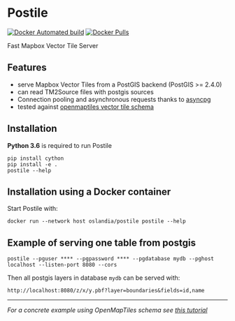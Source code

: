 # Postile 

[![Docker Automated build](https://img.shields.io/docker/automated/oslandia/postile.svg)]()
[![Docker Pulls](https://img.shields.io/docker/pulls/oslandia/postile.svg)]()

Fast Mapbox Vector Tile Server

## Features

- serve Mapbox Vector Tiles from a PostGIS backend (PostGIS >= 2.4.0)
- can read TM2Source files with postgis sources
- Connection pooling and asynchronous requests thanks to [asyncpg](https://github.com/MagicStack/asyncpg)
- tested against [openmaptiles vector tile schema](https://github.com/openmaptiles/openmaptiles)

## Installation 

**Python 3.6** is required to run Postile

    pip install cython
    pip install -e .
    postile --help

## Installation using a Docker container

Start Postile with:

    docker run --network host oslandia/postile postile --help

## Example of serving one table from postgis

    postile --pguser **** --pgpassword **** --pgdatabase mydb --pghost localhost --listen-port 8080 --cors

Then all postgis layers in database `mydb` can be served with: 

    http://localhost:8080/z/x/y.pbf?layer=boundaries&fields=id,name


---
*For a concrete example using OpenMapTiles schema see [this tutorial](https://github.com/ldgeo/postile-openmaptiles)*
